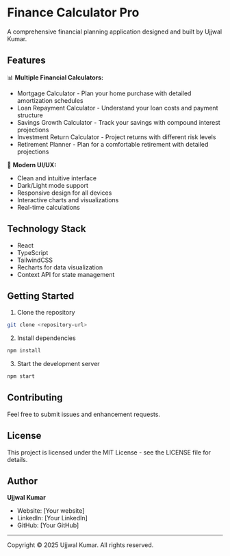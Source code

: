 # Finance Calculator Pro

A comprehensive financial planning application designed and built by Ujjwal Kumar.

## Features

📊 **Multiple Financial Calculators:**
- Mortgage Calculator - Plan your home purchase with detailed amortization schedules
- Loan Repayment Calculator - Understand your loan costs and payment structure
- Savings Growth Calculator - Track your savings with compound interest projections
- Investment Return Calculator - Project returns with different risk levels
- Retirement Planner - Plan for a comfortable retirement with detailed projections

🎨 **Modern UI/UX:**
- Clean and intuitive interface
- Dark/Light mode support
- Responsive design for all devices
- Interactive charts and visualizations
- Real-time calculations

## Technology Stack

- React
- TypeScript
- TailwindCSS
- Recharts for data visualization
- Context API for state management

## Getting Started

1. Clone the repository
```bash
git clone <repository-url>
```

2. Install dependencies
```bash
npm install
```

3. Start the development server
```bash
npm start
```

## Contributing

Feel free to submit issues and enhancement requests.

## License

This project is licensed under the MIT License - see the LICENSE file for details.

## Author

**Ujjwal Kumar**
- Website: [Your website]
- LinkedIn: [Your LinkedIn]
- GitHub: [Your GitHub]

---

Copyright © 2025 Ujjwal Kumar. All rights reserved.
